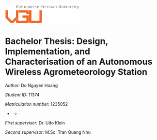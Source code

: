 ![](https://github.com/Dreamy-Z3r0/VGUThesis-AutonomousWirelessAgrometeorologyStation/blob/main/VGU%20logo.gif)

# Bachelor Thesis: Design, Implementation, and Characterisation of an Autonomous Wireless Agrometeorology Station

*Author:* Do Nguyen Hoang

*Student ID:* 11374

*Matriculation number:* 1235052

* *

*First supervisor:* Dr. Udo Klein

*Second supervisor:* M.Sc. Tran Quang Nhu